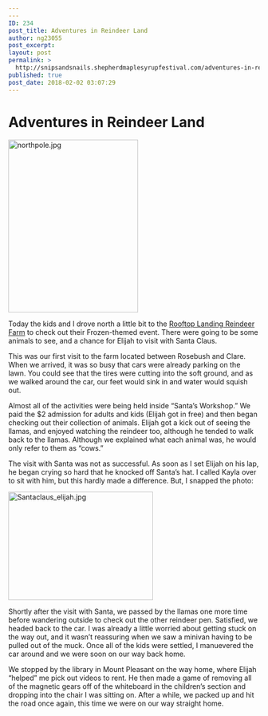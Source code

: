 ```yaml
---
---
ID: 234
post_title: Adventures in Reindeer Land
author: ng23055
post_excerpt:
layout: post
permalink: >
  http://snipsandsnails.shepherdmaplesyrupfestival.com/adventures-in-reindeer-land
published: true
post_date: 2018-02-02 03:07:29
---
```

<h1>Adventures in Reindeer Land</h1>
<img title="" src="http://snipsandsnails.shepherdmaplesyrupfestival.com/wp-content/uploads/2018/02/northpole.jpg.jpeg" alt="northpole.jpg" width="260" height="346" />

Today the kids and I drove north a little bit to the <a href="https://www.facebook.com/pages/Rooftop-Landing-Reindeer-Farm/114609902028185">Rooftop Landing Reindeer Farm</a> to check out their Frozen-themed event. There were going to be some animals to see, and a chance for Elijah to visit with Santa Claus.

This was our first visit to the farm located between Rosebush and Clare. When we arrived, it was so busy that cars were already parking on the lawn. You could see that the tires were cutting into the soft ground, and as we walked around the car, our feet would sink in and water would squish out.

Almost all of the activities were being held inside “Santa’s Workshop.” We paid the $2 admission for adults and kids (Elijah got in free) and then began checking out their collection of animals. Elijah got a kick out of seeing the llamas, and enjoyed watching the reindeer too, although he tended to walk back to the llamas. Although we explained what each animal was, he would only refer to them as “cows.”

The visit with Santa was not as successful. As soon as I set Elijah on his lap, he began crying so hard that he knocked off Santa’s hat. I called Kayla over to sit with him, but this hardly made a difference. But, I snapped the photo:

<img title="" src="http://snipsandsnails.shepherdmaplesyrupfestival.com/wp-content/uploads/2018/02/Santaclaus_elijah.jpg.jpeg" alt="Santaclaus_elijah.jpg" width="290" height="217" />

Shortly after the visit with Santa, we passed by the llamas one more time before wandering outside to check out the other reindeer pen. Satisfied, we headed back to the car. I was already a little worried about getting stuck on the way out, and it wasn’t reassuring when we saw a minivan having to be pulled out of the muck. Once all of the kids were settled, I manuevered the car around and we were soon on our way back home.

We stopped by the library in Mount Pleasant on the way home, where Elijah “helped” me pick out videos to rent. He then made a game of removing all of the magnetic gears off of the whiteboard in the children’s section and dropping into the chair I was sitting on. After a while, we packed up and hit the road once again, this time we were on our way straight home.